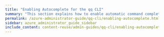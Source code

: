 ```yaml
---
title: "Enabling Autocomplete for the qq CLI"
summary: "This section explains how to enable automatic command completion for the qq CLI and for command aliases."
permalink: /azure-administrator-guide/qq-cli/enabling-autocomplete.html
sidebar: azure_administrator_guide_sidebar
include_content: content-reuse/admin-guides/qq-cli/enabling-autocomplete.md
---
```


